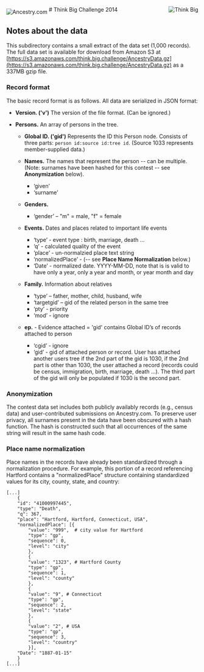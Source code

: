 <img align="middle" src="http://c.mfcreative.com/mars/landing/lohp/2014/smp/us-lohp-simplehdr-logo.png" alt="Ancestry.com"/>
<img align="right" src="http://thinkbig.teradata.com/wp-content/themes/thinkbig/images/header/Logo128.png" alt="Think Big"/>
# Think Big Challenge 2014

## Notes about the data

This subdirectory contains a small extract of the data set (1,000 records). The full data set is available for download from Amazon S3 at [https://s3.amazonaws.com/think.big.challenge/AncestryData.gz](https://s3.amazonaws.com/think.big.challenge/AncestryData.gz) as a 337MB gzip file.

### Record format

The basic record format is as follows. All data are serialized in JSON format:

* **Version. ('v')** The version of the file format. (Can be ignored.)

* **Persons.** An array of persons in the tree.

	* **Global ID. ('gid')** Represents the ID this Person node. Consists of three parts: `person id:source id:tree id`. (Source 1033 represents member-supplied data.)

	* **Names.** The names that represent the person -- can be multiple. (Note: surnames have been hashed for this contest -- see **Anonymization** below).
		* ‘given’
		* ‘surname’

	* **Genders.**
		* ‘gender’ – "m" = male, "f" = female

	* **Events.** Dates and places related to important life events
		* ‘type’ - event type : birth, marriage, death … 
		* ‘q’ - calculated quality of the event
		* ‘place’ - un-normalzied place text string
		* ‘normalizedPlace’ - (-- see **Place Name Normalization** below.)
		* ‘Date’ - normalized date.  YYYY-MM-DD, note that is is valid to have only a year, only a year and month, or year month and day

	* **Family.** Information about relatives
		* ‘type’ – father, mother, child, husband, wife
		* ‘targetgid’ – gid of the related person in the same tree
		* ‘pty’ - priority
		* ‘mod’ - ignore
	* **ep.** - Evidence attached = 'gid' contains Global ID’s of records attached to person
		* ‘cgid’ - ignore
		* ‘gid’ - gid of attached person or record.  User has attached another users tree if the 2nd part of the gid is 1030, if the 2nd part is other than 1030, the user attached a record (records could be census, immigration, birth, marriage, death ...).  The third part of the gid will only be populated if 1030 is the second part.


### Anonymization

The contest data set includes both publicly availably records (e.g., census data) and user-contributed submissions on Ancestry.com. To preserve user privacy, all surnames present in the data have been obscured with a hash function. The hash is constructed such that all occurrences of the same string will result in the same hash code.

### Place name normalization

Place names in the records have already been standardized through a
normalization procedure. For example, this portion of a record
referencing Hartford contains a "normalizedPlace" structure 
containing standardized values for its city, county, state, and country:

```
[...]
	{
	"id": "41000997445",
	"type": "Death",
	"q": 367,
	"place": "Hartford, Hartford, Connecticut, USA",
	"normalizedPlace": [{
		"value": "999",  # city value for Hartford
		"type": "gp",
		"sequence": 0,
		"level": "city"
		}, 
		{
		"value": "1323", # Hartford County
		"type": "gp",
		"sequence": 1,
		"level": "county"
		},
		{
		"value": "9", # Connecticut
		"type": "gp",
		"sequence": 2,
		"level": "state"
		},
		{
		"value": "2", # USA
		"type": "gp",
		"sequence": 3,
		"level": "country"
		}],
	"Date": "1887-01-15"
	}
[...]
```

